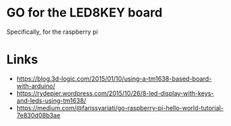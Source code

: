 # GO for the LED8KEY board

Specifically, for the raspberry pi

# Links
  - https://blog.3d-logic.com/2015/01/10/using-a-tm1638-based-board-with-arduino/
  - https://rydepier.wordpress.com/2015/10/26/8-led-display-with-keys-and-leds-using-tm1638/
  - https://medium.com/@farissyariati/go-raspberry-pi-hello-world-tutorial-7e830d08b3ae

